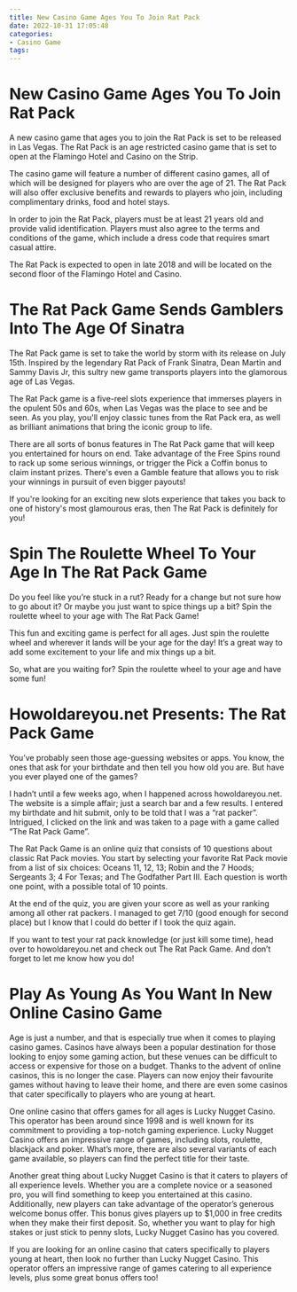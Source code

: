 ```yaml
---
title: New Casino Game Ages You To Join Rat Pack
date: 2022-10-31 17:05:48
categories:
- Casino Game
tags:
---
```



#  New Casino Game Ages You To Join Rat Pack

A new casino game that ages you to join the Rat Pack is set to be released in Las Vegas. The Rat Pack is an age restricted casino game that is set to open at the Flamingo Hotel and Casino on the Strip.

The casino game will feature a number of different casino games, all of which will be designed for players who are over the age of 21. The Rat Pack will also offer exclusive benefits and rewards to players who join, including complimentary drinks, food and hotel stays.

In order to join the Rat Pack, players must be at least 21 years old and provide valid identification. Players must also agree to the terms and conditions of the game, which include a dress code that requires smart casual attire.

The Rat Pack is expected to open in late 2018 and will be located on the second floor of the Flamingo Hotel and Casino.

#  The Rat Pack Game Sends Gamblers Into The Age Of Sinatra

The Rat Pack game is set to take the world by storm with its release on July 15th. Inspired by the legendary Rat Pack of Frank Sinatra, Dean Martin and Sammy Davis Jr, this sultry new game transports players into the glamorous age of Las Vegas.

The Rat Pack game is a five-reel slots experience that immerses players in the opulent 50s and 60s, when Las Vegas was the place to see and be seen. As you play, you'll enjoy classic tunes from the Rat Pack era, as well as brilliant animations that bring the iconic group to life.

There are all sorts of bonus features in The Rat Pack game that will keep you entertained for hours on end. Take advantage of the Free Spins round to rack up some serious winnings, or trigger the Pick a Coffin bonus to claim instant prizes. There's even a Gamble feature that allows you to risk your winnings in pursuit of even bigger payouts!

If you're looking for an exciting new slots experience that takes you back to one of history's most glamourous eras, then The Rat Pack is definitely for you!

#  Spin The Roulette Wheel To Your Age In The Rat Pack Game

Do you feel like you’re stuck in a rut? Ready for a change but not sure how to go about it? Or maybe you just want to spice things up a bit? Spin the roulette wheel to your age with The Rat Pack Game!

This fun and exciting game is perfect for all ages. Just spin the roulette wheel and wherever it lands will be your age for the day! It’s a great way to add some excitement to your life and mix things up a bit.

So, what are you waiting for? Spin the roulette wheel to your age and have some fun!

#  Howoldareyou.net Presents: The Rat Pack Game

You’ve probably seen those age-guessing websites or apps. You know, the ones that ask for your birthdate and then tell you how old you are. But have you ever played one of the games?

I hadn’t until a few weeks ago, when I happened across howoldareyou.net. The website is a simple affair; just a search bar and a few results. I entered my birthdate and hit submit, only to be told that I was a “rat packer”. Intrigued, I clicked on the link and was taken to a page with a game called “The Rat Pack Game”.

The Rat Pack Game is an online quiz that consists of 10 questions about classic Rat Pack movies. You start by selecting your favorite Rat Pack movie from a list of six choices: Oceans 11, 12, 13; Robin and the 7 Hoods; Sergeants 3; 4 For Texas; and The Godfather Part III. Each question is worth one point, with a possible total of 10 points.

At the end of the quiz, you are given your score as well as your ranking among all other rat packers. I managed to get 7/10 (good enough for second place) but I know that I could do better if I took the quiz again.

If you want to test your rat pack knowledge (or just kill some time), head over to howoldareyou.net and check out The Rat Pack Game. And don’t forget to let me know how you do!

#  Play As Young As You Want In New Online Casino Game

Age is just a number, and that is especially true when it comes to playing casino games. Casinos have always been a popular destination for those looking to enjoy some gaming action, but these venues can be difficult to access or expensive for those on a budget. Thanks to the advent of online casinos, this is no longer the case. Players can now enjoy their favourite games without having to leave their home, and there are even some casinos that cater specifically to players who are young at heart.

One online casino that offers games for all ages is Lucky Nugget Casino. This operator has been around since 1998 and is well known for its commitment to providing a top-notch gaming experience. Lucky Nugget Casino offers an impressive range of games, including slots, roulette, blackjack and poker. What’s more, there are also several variants of each game available, so players can find the perfect title for their taste.

Another great thing about Lucky Nugget Casino is that it caters to players of all experience levels. Whether you are a complete novice or a seasoned pro, you will find something to keep you entertained at this casino. Additionally, new players can take advantage of the operator’s generous welcome bonus offer. This bonus gives players up to $1,000 in free credits when they make their first deposit. So, whether you want to play for high stakes or just stick to penny slots, Lucky Nugget Casino has you covered.

If you are looking for an online casino that caters specifically to players young at heart, then look no further than Lucky Nugget Casino. This operator offers an impressive range of games catering to all experience levels, plus some great bonus offers too!
